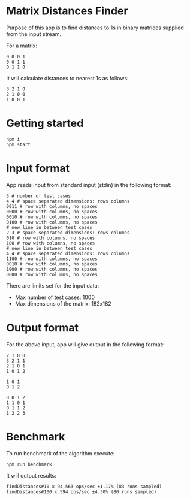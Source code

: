 # Matrix Distances Finder

Purpose of this app is to find distances to 1s in binary matrices supplied from the input stream.

For a matrix:
```shell
0 0 0 1
0 0 1 1
0 1 1 0
```
It will calculate distances to nearest 1s as follows:
```shell
3 2 1 0
2 1 0 0
1 0 0 1
```

# Getting started

```shell
npm i
npm start
```

# Input format

App reads input from standard input (stdin) in the following format:
```shell
3 # number of test cases
4 4 # space separated dimensions: rows columns
0011 # row with columns, no spaces
0000 # row with columns, no spaces
0010 # row with columns, no spaces
0100 # row with columns, no spaces
# new line in between test cases
2 3 # space separated dimensions: rows columns
010 # row with columns, no spaces
100 # row with columns, no spaces
# new line in between test cases
4 4 # space separated dimensions: rows columns
1100 # row with columns, no spaces
0010 # row with columns, no spaces
1000 # row with columns, no spaces
0000 # row with columns, no spaces
```

There are limits set for the input data:
- Max number of test cases: 1000
- Max dimensions of the matrix: 182x182

# Output format

For the above input, app will give output in the following format:
```shell
2 1 0 0
3 2 1 1
2 1 0 1
1 0 1 2

1 0 1
0 1 2

0 0 1 2
1 1 0 1
0 1 1 2
1 2 2 3
```

# Benchmark

To run benchmark of the algorithm execute:
```shell
npm run benchmark
```

It will output results:
```shell
findDistances#10 x 94,563 ops/sec ±1.17% (83 runs sampled)
findDistances#100 x 594 ops/sec ±4.30% (80 runs sampled)
```
